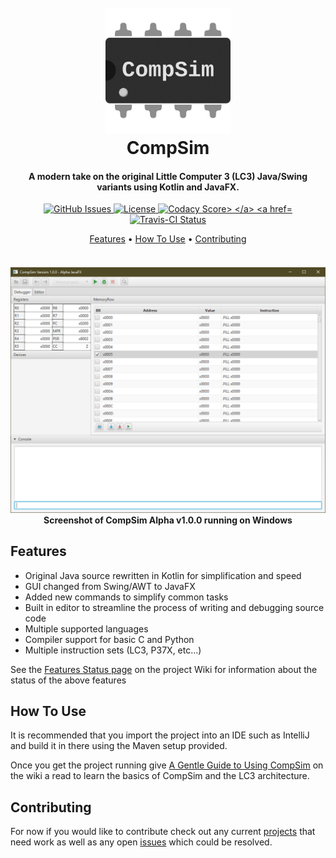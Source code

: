 <!-- HEADER -->
<h1 align="center">
  <br>
    <a href=""><img src="src/main/resources/github/CompSimIcon.svg" alt="CompSim Icon" width="200"></a>
  <br>
    CompSim
  <br>
</h1>

<h4 align="center">A modern take on the original Little Computer 3 (LC3) Java/Swing variants using Kotlin and JavaFX.</h4>


<!-- SHIELDS -->
<p align="center">
  <a href="https://img.shields.io/github/issues/dadler64/CompSim">
    <img src="https://img.shields.io/github/issues/dadler64/CompSim.svg"
         alt="GitHub Issues">
  </a>
  <a href="https://img.shields.io/github/license/dadler64/CompSim">
    <img src="https://img.shields.io/github/license/dadler64/CompSim.svg"
          alt="License">
  </a>
  <a href="https://www.codacy.com/app/dadler64/CompSim?utm_source=github.com&amp;utm_medium=referral&amp;utm_content=dadler64/CompSim&amp;utm_campaign=Badge_Grade">
    <img src="https://api.codacy.com/project/badge/Grade/a044e5a268b14f6294c0f6902e229a07"
          alt="Codacy Score>
  </a>
  <a href="https://travis-ci.com/dadler64/CompSim">
    <img src="https://travis-ci.com/dadler64/CompSim.svg?branch=master"
          alt="Travis-CI Status">
  </a>
</p>

<!-- LINKS -->
<p align="center">
  <a href="#features">Features</a> •
  <a href="#how-to-use">How To Use</a> •
  <a href="#contributing">Contributing</a>
</p>

<!-- SCREENSHOT -->
<h4 align="center">
  <br>
    <a href=""><img src="src/main/resources/github/CompSim100Alpha.png" alt="CompSim Alpha Screenshot"></a>
  <br>
    Screenshot of CompSim Alpha v1.0.0 running on Windows
  <br>
</h4>


## Features

  * Original Java source rewritten in Kotlin for simplification and speed
  * GUI changed from Swing/AWT to JavaFX
  * Added new commands to simplify common tasks
  * Built in editor to streamline the process of writing and debugging source code
  * Multiple supported languages
  * Compiler support for basic C and Python
  * Multiple instruction sets (LC3, P37X, etc...)
  
  See the [Features Status page]() on the project Wiki for information about the status of the above features

## How To Use

  It is recommended that you import the project into an IDE such as IntelliJ and build it in there using the Maven setup provided.

  Once you get the project running give [A Gentle Guide to Using CompSim]() on the wiki a read to learn the basics of CompSim and the LC3 architecture.

## Contributing

  For now if you would like to contribute check out any current [projects](https://github.com/dadler64/CompSim/projects) that need work as well as any open [issues](https://github.com/dadler64/CompSim/issues) which could be resolved.
